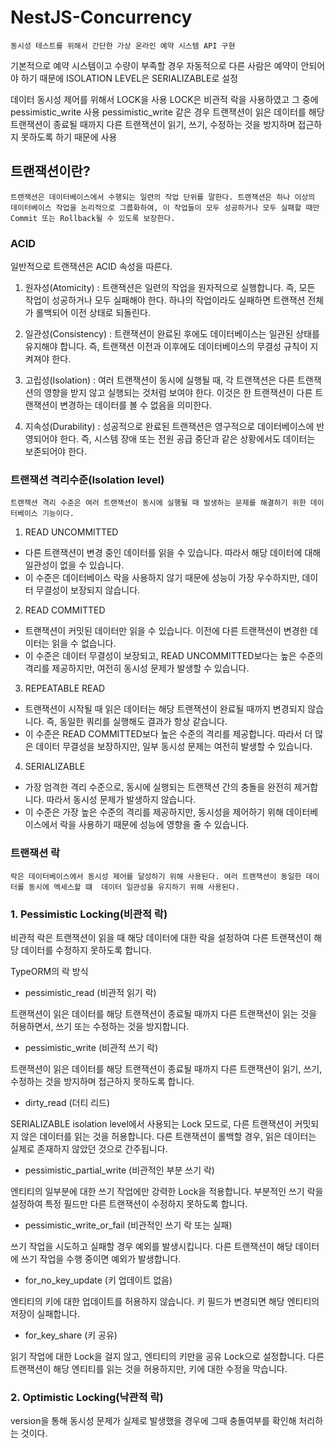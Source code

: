# NestJS-Concurrency

`
동시성 테스트를 위해서 간단한 가상 온라인 예약 시스템 API 구현
`

기본적으로 예약 시스템이고 수량이 부족할 경우 자동적으로 다른 사람은 예약이 안되어야 하기 때문에
ISOLATION LEVEL은 SERIALIZABLE로 설정

데이터 동시성 제어를 위해서 LOCK을 사용
LOCK은 비관적 락을 사용하였고 그 중에 pessimistic_write 사용
pessimistic_write 같은 경우 트랜잭션이 읽은 데이터를 해당 트랜잭션이 종료될 때까지 다른 트랜잭션이 읽기, 쓰기, 수정하는 것을 방지하며 접근하지 못하도록 하기 때문에 사용

## 트랜잭션이란?
`
트랜잭션은 데이터베이스에서 수행되는 일련의 작업 단위를 말한다.
트랜잭션은 하나 이상의 데이터베이스 작업을 논리적으로 그룹화하여, 이 작업들이
모두 성공하거나 모두 실패할 때만 Commit 또는 Rollback될 수 있도록 보장한다.
`

### ACID

일반적으로 트랜잭션은 ACID 속성을 따른다.
1. 원자성(Atomicity) : 트랜잭션은 일련의 작업을 원자적으로 실행합니다. 즉, 모든 작업이 성공하거나 모두 실패해야 한다. 하나의 작업이라도 실패하면 트랜잭션 전체가 롤백되어 이전 상태로 되돌린다.

2. 일관성(Consistency) : 트랜잭션이 완료된 후에도 데이터베이스는 일관된 상태를 유지해야 합니다. 즉, 트랜잭션 이전과 이후에도 데이터베이스의 무결성 규칙이 지켜져야 한다.

3. 고립성(Isolation) : 여러 트랜잭션이 동시에 실행될 때, 각 트랜잭션은 다른 트랜잭션의 영향을 받지 않고 실행되는 것처럼 보여야 한다. 이것은 한 트랜잭션이 다른 트랜잭션이 변경하는 데이터를 볼 수 없음을 의미한다.

4. 지속성(Durability) : 성공적으로 완료된 트랜잭션은 영구적으로 데이터베이스에 반영되어야 한다. 즉, 시스템 장애 또는 전원 공급 중단과 같은 상황에서도 데이터는 보존되어야 한다.



### 트랜잭션 격리수준(Isolation level)
`
트랜잭션 격리 수준은 여러 트랜잭션이 동시에 실행될 때 발생하는 문제를 해결하기 위한 데이터베이스 기능이다.
`

1. READ UNCOMMITTED
* 다른 트랜잭션이 변경 중인 데이터를 읽을 수 있습니다. 따라서 해당 데이터에 대해 일관성이 없을 수 있습니다.
* 이 수준은 데이터베이스 락을 사용하지 않기 때문에 성능이 가장 우수하지만, 데이터 무결성이 보장되지 않습니다.

2. READ COMMITTED
* 트랜잭션이 커밋된 데이터만 읽을 수 있습니다. 이전에 다른 트랜잭션이 변경한 데이터는 읽을 수 없습니다.
* 이 수준은 데이터 무결성이 보장되고, READ UNCOMMITTED보다는 높은 수준의 격리를 제공하지만, 여전히 동시성 문제가 발생할 수 있습니다.

3. REPEATABLE READ
* 트랜잭션이 시작될 때 읽은 데이터는 해당 트랜잭션이 완료될 때까지 변경되지 않습니다. 즉, 동일한 쿼리를 실행해도 결과가 항상 같습니다.
* 이 수준은 READ COMMITTED보다 높은 수준의 격리를 제공합니다. 따라서 더 많은 데이터 무결성을 보장하지만, 일부 동시성 문제는 여전히 발생할 수 있습니다.

4. SERIALIZABLE
* 가장 엄격한 격리 수준으로, 동시에 실행되는 트랜잭션 간의 충돌을 완전히 제거합니다. 따라서 동시성 문제가 발생하지 않습니다.
* 이 수준은 가장 높은 수준의 격리를 제공하지만, 동시성을 제어하기 위해 데이터베이스에서 락을 사용하기 때문에 성능에 영향을 줄 수 있습니다.


### 트랜잭션 락
`
락은 데이터베이스에서 동시성 제어를 달성하기 위해 사용된다. 여러 트랜잭션이 동일한 데이터를 동시에 엑세스할 떄 
데이터 일관성을 유지하기 위해 사용된다.
`

### 1. Pessimistic Locking(비관적 락)

비관적 락은 트랜잭션이 읽을 때 해당 데이터에 대한 락을 설정하여 다른 트랜잭션이 해당 데이터를 수정하지 못하도록 합니다.

TypeORM의 락 방식
- pessimistic_read (비관적 읽기 락)
  
트랜잭션이 읽은 데이터를 해당 트랜잭션이 종료될 때까지 다른 트랜잭션이 읽는 것을 허용하면서, 쓰기 또는 수정하는 것을 방지합니다.

- pessimistic_write (비관적 쓰기 락)
  
트랜잭션이 읽은 데이터를 해당 트랜잭션이 종료될 때까지 다른 트랜잭션이 읽기, 쓰기, 수정하는 것을 방지하며 접근하지 못하도록 합니다.

- dirty_read (더티 리드)

SERIALIZABLE isolation level에서 사용되는 Lock 모드로, 다른 트랜잭션이 커밋되지 않은 데이터를 읽는 것을 허용합니다.
다른 트랜잭션이 롤백할 경우, 읽은 데이터는 실제로 존재하지 않았던 것으로 간주됩니다.

- pessimistic_partial_write (비관적인 부분 쓰기 락)
  
엔티티의 일부분에 대한 쓰기 작업에만 강력한 Lock을 적용합니다.
부분적인 쓰기 락을 설정하여 특정 필드만 다른 트랜잭션이 수정하지 못하도록 합니다.

- pessimistic_write_or_fail (비관적인 쓰기 락 또는 실패)
  
쓰기 작업을 시도하고 실패할 경우 예외를 발생시킵니다.
다른 트랜잭션이 해당 데이터에 쓰기 작업을 수행 중이면 예외가 발생합니다.

- for_no_key_update (키 업데이트 없음)
  
엔티티의 키에 대한 업데이트를 허용하지 않습니다.
키 필드가 변경되면 해당 엔티티의 저장이 실패합니다.

- for_key_share (키 공유)
  
읽기 작업에 대한 Lock을 걸지 않고, 엔티티의 키만을 공유 Lock으로 설정합니다.
다른 트랜잭션이 해당 엔티티를 읽는 것을 허용하지만, 키에 대한 수정을 막습니다.

### 2. Optimistic Locking(낙관적 락)

version을 통해 동시성 문제가 실제로 발생했을 경우에 그때 충돌여부를 확인해 처리하는 것이다.


